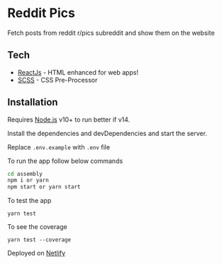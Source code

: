 # Reddit Pics

Fetch posts from reddit r/pics subreddit and show them on the website

## Tech

- [ReactJs] - HTML enhanced for web apps!
- [SCSS] - CSS Pre-Processor

## Installation

Requires [Node.js](https://nodejs.org/) v10+ to run better if v14.

Install the dependencies and devDependencies and start the server.

Replace `.env.example` with `.env` file

To run the app follow below commands

```sh
cd assembly
npm i or yarn
npm start or yarn start
```

To test the app

```
yarn test
```

To see the coverage

```
yarn test --coverage
```

[reactjs]: https://reactjs.org/
[scss]: https://sass-lang.com/
[netlify]: https://www.netlify.com/

Deployed on [Netlify]
